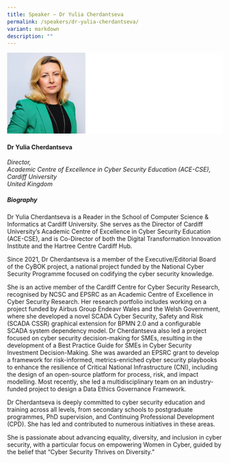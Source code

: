 ```yaml
---
title: Speaker – Dr Yulia Cherdantseva
permalink: /speakers/dr-yulia-cherdantseva/
variant: markdown
description: ""
---
```

![](/images/2025%20speakers/Yulia_cherdantseva.png)
#### **Dr Yulia Cherdantseva**

*Director, <br>Academic Centre of Excellence in Cyber Security Education (ACE-CSE), Cardiff University<br>United Kingdom*

##### **Biography**
Dr Yulia Cherdantseva is a Reader in the School of Computer Science &amp; Informatics at Cardiff University. She serves as the Director of Cardiff University’s Academic Centre of Excellence in Cyber Security Education (ACE-CSE), and is Co-Director of both the Digital Transformation Innovation Institute and the Hartree Centre Cardiff Hub. 

Since 2021, Dr Cherdantseva is a member of the Executive/Editorial Board of the CyBOK project, a national project funded by the National Cyber Security Programme focused on codifying the cyber security knowledge.

She is an active member of the Cardiff Centre for Cyber Security Research, recognised by NCSC and EPSRC as an Academic Centre of Excellence in Cyber Security Research. Her research portfolio includes working on a project funded by Airbus Group Endeavr Wales and the Welsh Government, where she developed a novel SCADA Cyber Security, Safety and Risk (SCADA CSSR) graphical extension for BPMN 2.0 and a configurable SCADA system dependency model. Dr Cherdantseva also led a project focused on cyber security decision-making for SMEs, resulting in the development of a Best Practice Guide for SMEs in Cyber Security Investment Decision-Making. She was awarded an EPSRC grant to develop a framework for risk-informed, metrics-enriched cyber security playbooks to enhance the resilience of Critical National Infrastructure (CNI), including the design of an open-source platform for process, risk, and impact modelling. Most recently, she led a multidisciplinary team on an industry-funded project to design a Data Ethics Governance Framework.

Dr Cherdantseva is deeply committed to cyber security education and training across all levels, from secondary schools to postgraduate programmes, PhD supervision, and Continuing Professional Development (CPD). She has led and contributed to numerous initiatives in these areas.

She is passionate about advancing equality, diversity, and inclusion in cyber security, with a particular focus on empowering Women in Cyber, guided by the belief that “Cyber Security Thrives on Diversity.”
